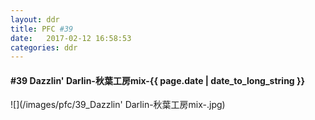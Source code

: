 ```yaml
---
layout: ddr
title: PFC #39
date:   2017-02-12 16:58:53
categories: ddr
---
```

#### **#39** Dazzlin' Darlin-秋葉工房mix-<span class="pull-right">{{ page.date | date_to_long_string }}</span>
![](/images/pfc/39_Dazzlin' Darlin-秋葉工房mix-.jpg)
